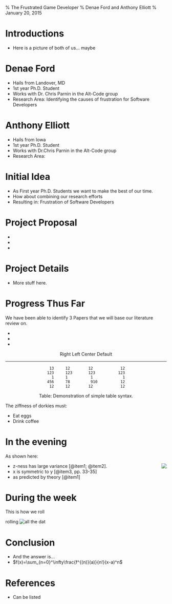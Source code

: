 % The Frustrated Game Developer
% Denae Ford and Anthony Elliott
% January 20, 2015

# Introductions

- Here is a picture of both of us... maybe 

# Denae Ford
- Hails from Landover, MD
- 1st year Ph.D. Student
- Works with Dr. Chris Parnin in the Alt-Code group
- Research Area: Identifying the causes of frustration for Software Developers

# Anthony Elliott
- Hails from Iowa
- 1st year Ph.D. Student
- Works with Dr.Chris Parnin in the Alt-Code group
- Research Area: 

# Initial Idea

- As First year Ph.D. Students we want to make the best of our time.
- How about combining our research efforts
- Resulting in: Frustration of Software Developers

# Project Proposal 

- 
-
-

# Project Details

- More stuff here.

# Progress Thus Far

 We have been able to identify 3 Papers that we will base our literature review on.
 
-
-
-

<center>

  Right     Left     Center     Default
-------     ------ ----------   -------
     13     12        12            12
    123     123       123          123
      1     1          1             1
    456     78         910          12
	 12     12        12            12
	
Table:  Demonstration of simple table syntax.

</center>

The ziffness of dorkies must:

- Eat eggs
- Drink coffee

# In the evening

As shown here:

<img align=right src="../img/plot/plot1.png">

- z-ness has large variance [@item1; @item2].
- x is symmetric to y  [@item3, pp. 33-35]
- as predicted by theory [@item1]


# During the week

This is how we roll

rolling ![all the dat](../img/dot/dot1.png)

# Conclusion

- And the answer is...
- $f(x)=\sum_{n=0}^\infty\frac{f^{(n)}(a)}{n!}(x-a)^n$

# References
 - Can be listed

